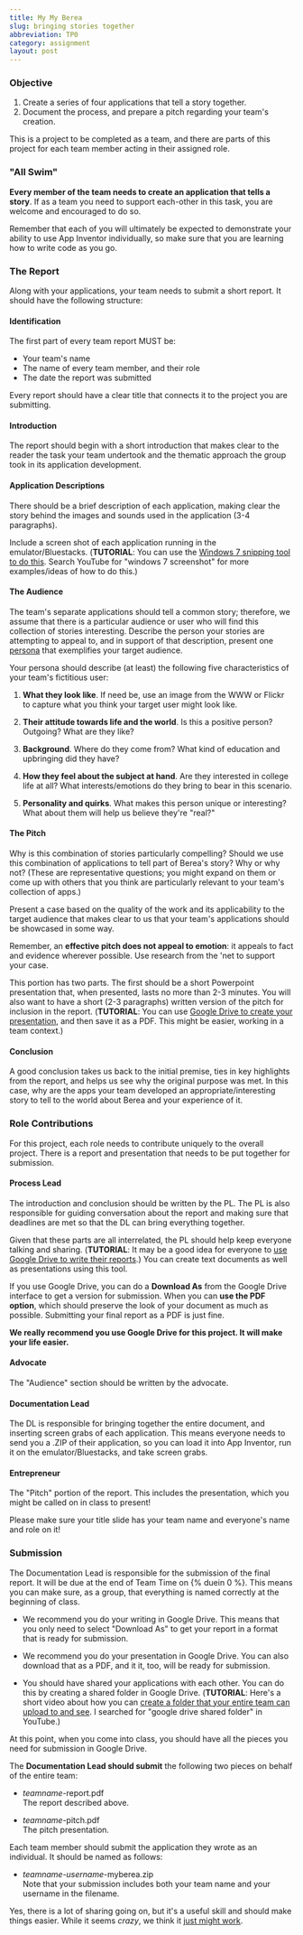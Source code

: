 ```yaml
---
title: My My Berea
slug: bringing stories together
abbreviation: TP0
category: assignment
layout: post
---
```


### Objective

1. Create a series of four applications that tell a story together.
1. Document the process, and prepare a pitch regarding your team's creation.

This is a project to be completed as a team, and there are parts of this project for each team member acting in their assigned role.

### "All Swim"

**Every member of the team needs to create an application that tells a story**. If as a team you need to support each-other in this task, you are welcome and encouraged to do so.

Remember that each of you will ultimately be expected to demonstrate your ability to use App Inventor individually, so make sure that you are learning how to write code as you go.

### The Report

Along with your applications, your team needs to submit a short report. It should have the following structure:

#### Identification

The first part of every team report MUST be:

* Your team's name
* The name of every team member, and their role
* The date the report was submitted

Every report should have a clear title that connects it to the project you are submitting.

#### Introduction

The report should begin with a short introduction that makes clear to the reader the task your team undertook and the thematic approach the group took in its application development.

#### Application Descriptions

There should be a brief description of each application, making clear the story behind the images and sounds used in the application (3-4 paragraphs). 

Include a screen shot of each application running in the emulator/Bluestacks. (**TUTORIAL**: You can use the [Windows 7 snipping tool to do this](http://www.youtube.com/watch?v=wmR7k65gtM4). Search YouTube for "windows 7 screenshot" for more examples/ideas of how to do this.)

#### The Audience

The team's separate applications should tell a common story; therefore, we assume that there is a particular audience or user who will find this collection of stories interesting. Describe the person your stories are attempting to appeal to, and in support of that description, present one [persona](http://www.usabilityfirst.com/glossary/persona/) that exemplifies your target audience.

Your persona should describe (at least) the following five characteristics of your team's fictitious user:

1. **What they look like**. If need be, use an image from the WWW or Flickr to capture what you think your target user might look like.

1. **Their attitude towards life and the world**. Is this a positive person? Outgoing? What are they like?

1. **Background**. Where do they come from? What kind of education and upbringing did they have?

1. **How they feel about the subject at hand**. Are they interested in college life at all? What interests/emotions do they bring to bear in this scenario.

1. **Personality and quirks**. What makes this person unique or interesting? What about them will help us believe they're "real?"

#### The Pitch

Why is this combination of stories particularly compelling? Should we use this combination of applications to tell part of Berea's story? Why or why not? (These are representative questions; you might expand on them or come up with others that you think are particularly relevant to your team's collection of apps.)

Present a case based on the quality of the work and its applicability to the target audience that makes clear to us that your team's applications should be showcased in some way.

Remember, an **effective pitch does not appeal to emotion**: it appeals to fact and evidence wherever possible. Use research from the 'net to support your case.

This portion has two parts. The first should be a short Powerpoint presentation that, when presented, lasts no more than 2-3 minutes. You will also want to have a short (2-3 paragraphs) written version of the pitch for inclusion in the report. (**TUTORIAL**: You can use [Google Drive to create your presentation](http://www.youtube.com/watch?v=epJi5qUw1rc), and then save it as a PDF. This might be easier, working in a team context.)

#### Conclusion

A good conclusion takes us back to the initial premise, ties in key highlights from the report, and helps us see why the original purpose was met. In this case, why are the apps your team developed an appropriate/interesting story to tell to the world about Berea and your experience of it.

### Role Contributions

For this project, each role needs to contribute uniquely to the overall project. There is a report and presentation that needs to be put together for submission.

#### Process Lead

The introduction and conclusion should be written by the PL. The PL is also responsible for guiding conversation about the report and making sure that deadlines are met so that the DL can bring everything together.

Given that these parts are all interrelated, the PL should help keep everyone talking and sharing. (**TUTORIAL**: It may be a good idea for everyone to [use Google Drive to write their reports](http://www.youtube.com/watch?v=epJi5qUw1rc).) You can create text documents as well as presentations using this tool.

If you use Google Drive, you can do a **Download As** from the Google Drive interface to get a version for submission. When you can **use the PDF option**, which should preserve the look of your document as much as possible. Submitting your final report as a PDF is just fine.

**We really recommend you use Google Drive for this project. It will make your life easier.**

#### Advocate

The "Audience" section should be written by the advocate.

#### Documentation Lead

The DL is responsible for bringing together the entire document, and inserting screen grabs of each application. This means everyone needs to send you a .ZIP of their application, so you can load it into App Inventor, run it on the emulator/Bluestacks, and take screen grabs.

#### Entrepreneur

The "Pitch" portion of the report. This includes the presentation, which you might be called on in class to present!

Please make sure your title slide has your team name and everyone's name and role on it!

### Submission

The Documentation Lead is responsible for the submission of the final report. It will be due at the end of Team Time on {% duein 0 %}. This means you can make sure, as a group, that everything is named correctly at the beginning of class.

* We recommend you do your writing in Google Drive. This means that you only need to select "Download As" to get your report in a format that is ready for submission.

* We recommend you do your presentation in Google Drive. You can also download that as a PDF, and it it, too, will be ready for submission.

* You should have shared your applications with each other. You can do this by creating a shared folder in Google Drive. (**TUTORIAL**: Here's a short video about how you can [create a folder that your entire team can upload to and see](http://www.youtube.com/watch?v=Cibw7DO0me4). I searched for "google drive shared folder" in YouTube.)

At this point, when you come into class, you should have all the pieces you need for submission in Google Drive.

The **Documentation Lead should submit** the following two pieces on behalf of the entire team:

* *teamname*-report.pdf <br/>
The report described above.

* *teamname*-pitch.pdf <br/>
The pitch presentation.

Each team member should submit the application they wrote as an individual. It should be named as follows:

* *teamname*-*username*-myberea.zip <br/>
Note that your submission includes both your team name and your username in the filename.

Yes, there is a lot of sharing going on, but it's a useful skill and should make things easier. While it seems *crazy*, we think it [just might work](http://www.youtube.com/watch?v=Sw16FXp5ZJk).

